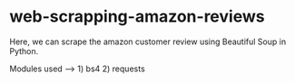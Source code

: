 # web-scrapping-amazon-reviews


Here, we can scrape the amazon customer review using Beautiful Soup in Python.

Modules used --> 1) bs4
                 2) requests
                 
